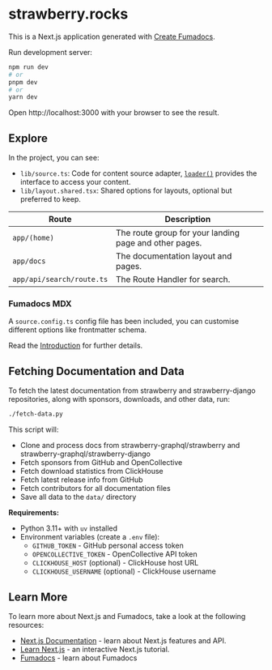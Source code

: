# strawberry.rocks

This is a Next.js application generated with
[Create Fumadocs](https://github.com/fuma-nama/fumadocs).

Run development server:

```bash
npm run dev
# or
pnpm dev
# or
yarn dev
```

Open http://localhost:3000 with your browser to see the result.

## Explore

In the project, you can see:

- `lib/source.ts`: Code for content source adapter, [`loader()`](https://fumadocs.dev/docs/headless/source-api) provides the interface to access your content.
- `lib/layout.shared.tsx`: Shared options for layouts, optional but preferred to keep.

| Route                     | Description                                            |
| ------------------------- | ------------------------------------------------------ |
| `app/(home)`              | The route group for your landing page and other pages. |
| `app/docs`                | The documentation layout and pages.                    |
| `app/api/search/route.ts` | The Route Handler for search.                          |

### Fumadocs MDX

A `source.config.ts` config file has been included, you can customise different options like frontmatter schema.

Read the [Introduction](https://fumadocs.dev/docs/mdx) for further details.

## Fetching Documentation and Data

To fetch the latest documentation from strawberry and strawberry-django repositories, along with sponsors, downloads, and other data, run:

```bash
./fetch-data.py
```

This script will:

- Clone and process docs from strawberry-graphql/strawberry and strawberry-graphql/strawberry-django
- Fetch sponsors from GitHub and OpenCollective
- Fetch download statistics from ClickHouse
- Fetch latest release info from GitHub
- Fetch contributors for all documentation files
- Save all data to the `data/` directory

**Requirements:**

- Python 3.11+ with `uv` installed
- Environment variables (create a `.env` file):
  - `GITHUB_TOKEN` - GitHub personal access token
  - `OPENCOLLECTIVE_TOKEN` - OpenCollective API token
  - `CLICKHOUSE_HOST` (optional) - ClickHouse host URL
  - `CLICKHOUSE_USERNAME` (optional) - ClickHouse username

## Learn More

To learn more about Next.js and Fumadocs, take a look at the following
resources:

- [Next.js Documentation](https://nextjs.org/docs) - learn about Next.js
  features and API.
- [Learn Next.js](https://nextjs.org/learn) - an interactive Next.js tutorial.
- [Fumadocs](https://fumadocs.dev) - learn about Fumadocs
